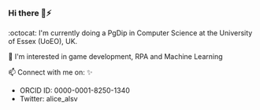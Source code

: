 ### Hi there 👋⚡

   
 
:octocat:     I'm currently doing a PgDip in Computer Science at the University of Essex (UoEO), UK. 
     
:rocket:      I'm interested in game development, RPA and Machine Learning 

📫       Connect with me on: :sparkles:  

* ORCID ID: 0000-0001-8250-1340
* Twitter: alice_alsv

<!--
**alicevillar/alicevillar** is a ✨ _special_ ✨ repository because its `README.md` (this file) appears on your GitHub profile.

 
 
